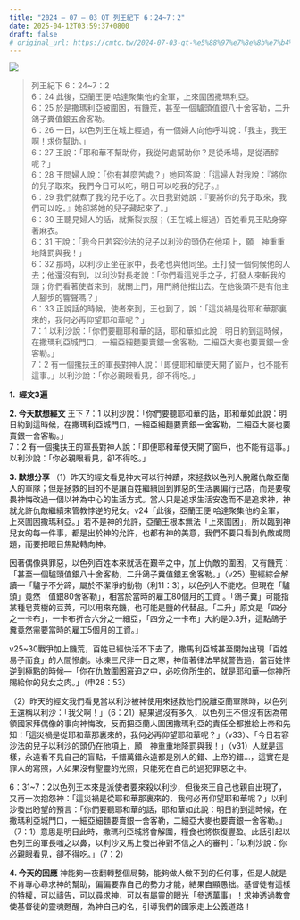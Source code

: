 ```yaml
---
title: "2024 – 07 – 03 QT 列王紀下 6：24~7：2"
date: 2025-04-12T03:59:37+0800
draft: false
# original_url: https://cmtc.tw/2024-07-03-qt-%e5%88%97%e7%8e%8b%e7%b4%80%e4%b8%8b-6%ef%bc%9a247%ef%bc%9a2
---
```


![](/images/qt.jpg)
> 列王紀下 6：24\~7：2  
> 6：24 此後，亞蘭王便‧哈達聚集他的全軍，上來圍困撒瑪利亞。  
> 6：25 於是撒瑪利亞被圍困，有饑荒，甚至一個驢頭值銀八十舍客勒，二升鴿子糞值銀五舍客勒。  
> 6：26 一日，以色列王在城上經過，有一個婦人向他呼叫說：「我主，我王啊！求你幫助。」  
> 6：27 王說：「耶和華不幫助你，我從何處幫助你？是從禾場，是從酒醡呢？」  
> 6：28 王問婦人說：「你有甚麼苦處？」她回答說：「這婦人對我說：『將你的兒子取來，我們今日可以吃，明日可以吃我的兒子。』  
> 6：29 我們就煮了我的兒子吃了。次日我對她說：『要將你的兒子取來，我們可以吃。』她卻將她的兒子藏起來了。」  
> 6：30 王聽見婦人的話，就撕裂衣服；（王在城上經過）百姓看見王貼身穿著麻衣。  
> 6：31 王說：「我今日若容沙法的兒子以利沙的頭仍在他項上，願　神重重地降罰與我！」  
> 6：32 那時，以利沙正坐在家中，長老也與他同坐。王打發一個伺候他的人去；他還沒有到，以利沙對長老說：「你們看這兇手之子，打發人來斬我的頭；你們看著使者來到，就關上門，用門將他推出去。在他後頭不是有他主人腳步的響聲嗎？」  
> 6：33 正說話的時候，使者來到，王也到了，說：「這災禍是從耶和華那裏來的，我何必再仰望耶和華呢？」  
> 7：1 以利沙說：「你們要聽耶和華的話，耶和華如此說：明日約到這時候，在撒瑪利亞城門口，一細亞細麵要賣銀一舍客勒，二細亞大麥也要賣銀一舍客勒。」  
> 7：2 有一個攙扶王的軍長對神人說：「即便耶和華使天開了窗戶，也不能有這事。」以利沙說：「你必親眼看見，卻不得吃。」

**1.  經文3遍**

**2. 今天默想經文**
王下 7：1 以利沙說：「你們要聽耶和華的話，耶和華如此說：明日約到這時候，在撒瑪利亞城門口，一細亞細麵要賣銀一舍客勒，二細亞大麥也要賣銀一舍客勒。」  
7：2 有一個攙扶王的軍長對神人說：「即便耶和華使天開了窗戶，也不能有這事。」以利沙說：「你必親眼看見，卻不得吃。」

**3. 默想分享**
（1）昨天的經文看見神大可以行神蹟，來拯救以色列人脫離仇敵亞蘭人的軍隊；但是拯救的目的不是讓百姓繼續回到罪惡的生活裏偏行己路，而是要敬畏神悔改過一個以神為中心的生活方式。當人只是追求生活安逸而不是追求神，神就允許仇敵繼續來管教悖逆的兒女。v24「此後，亞蘭王便‧哈達聚集他的全軍，上來圍困撒瑪利亞。」若不是神的允許，亞蘭王根本無法「上來圍困」，所以臨到神兒女的每一件事，都是出於神的允許，也都有神的美意，我們不要只看到仇敵或問題，而要把眼目焦點轉向神。

因著偶像與罪惡，以色列百姓本來就活在艱辛之中，加上仇敵的圍困，又有饑荒：「甚至一個驢頭值銀八十舍客勒，二升鴿子糞值銀五舍客勒。」（v25）聖經綜合解讀—「驢子不分蹄，屬於不潔淨的動物（利11：3），以色列人不能吃。但現在「驢頭」竟然「值銀80舍客勒」，相當於當時的雇工80個月的工資 。「鴿子糞」可能指某種皂莢樹的豆莢，可以用來充饑，也可能是鹽的代替品。「二升」原文是「四分之一卡布」，一卡布折合六分之一細亞，「四分之一卡布」大約是0.3升，這點鴿子糞竟然需要當時的雇工5個月的工資。」

v25\~30戰爭加上饑荒，百姓已經快活不下去了，撒馬利亞城甚至開始出現「百姓易子而食」的人間慘劇。冰凍三尺非一日之寒，神借著律法早就警告過，當百姓悖逆到極點的時候—「你在仇敵圍困窘迫之中，必吃你所生的，就是耶和華—你神所賜給你的兒女之肉。」（申28：53）

（2）昨天的經文我們看見當以利沙被神使用來拯救他們脫離亞蘭軍隊時，以色列王還稱以利沙：「我父啊！」（6：21）結果過沒有多久，以色列王不但沒有因為帶領國家拜偶像的事向神悔改，反而把亞蘭人圍困撒瑪利亞的責任全都推給上帝和先知：「這災禍是從耶和華那裏來的，我何必再仰望耶和華呢？」（v33）、「今日若容沙法的兒子以利沙的頭仍在他項上，願　神重重地降罰與我！」（v31）人就是這樣，永遠看不見自己的盲點，千錯萬錯永遠都是別人的錯、上帝的錯…，這實在是罪人的寫照，人如果沒有聖靈的光照，只能死在自己的過犯罪惡之中。

6：31\~7：2以色列王本來是派使者要來殺以利沙，但後來王自己也親自出現了，又再一次抱怨神：「這災禍是從耶和華那裏來的，我何必再仰望耶和華呢？」以利沙發出盼望的預言：「你們要聽耶和華的話，耶和華如此說：明日約到這時候，在撒瑪利亞城門口，一細亞細麵要賣銀一舍客勒，二細亞大麥也要賣銀一舍客勒。」（7：1）意思是明日此時，撒瑪利亞城將會解圍，糧食也將恢復豐盈。此話引起以色列王的軍長嗤之以鼻，以利沙又馬上發出神對不信之人的審判：「以利沙說：你必親眼看見，卻不得吃。」（7：2）

**4. 今天的回應**
神能夠一夜翻轉整個局勢，能夠做人做不到的任何事，但是人就是不肯專心尋求神的幫助，偏偏要靠自己的勢力才能，結果自顯愚拙。基督徒有這樣的特權，可以禱告，可以尋求神，可以有屬靈的眼光「參透萬事」！求神透過教會使基督徒的靈魂甦醒，為神自己的名，引導我們的國家走上公義道路！
